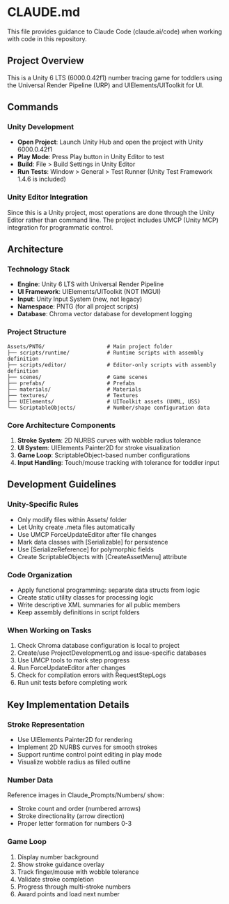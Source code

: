 # CLAUDE.md

This file provides guidance to Claude Code (claude.ai/code) when working with code in this repository.

## Project Overview

This is a Unity 6 LTS (6000.0.42f1) number tracing game for toddlers using the Universal Render Pipeline (URP) and UIElements/UIToolkit for UI.

## Commands

### Unity Development
- **Open Project**: Launch Unity Hub and open the project with Unity 6000.0.42f1
- **Play Mode**: Press Play button in Unity Editor to test
- **Build**: File > Build Settings in Unity Editor
- **Run Tests**: Window > General > Test Runner (Unity Test Framework 1.4.6 is included)

### Unity Editor Integration
Since this is a Unity project, most operations are done through the Unity Editor rather than command line. The project includes UMCP (Unity MCP) integration for programmatic control.

## Architecture

### Technology Stack
- **Engine**: Unity 6 LTS with Universal Render Pipeline
- **UI Framework**: UIElements/UIToolkit (NOT IMGUI)
- **Input**: Unity Input System (new, not legacy)
- **Namespace**: PNTG (for all project scripts)
- **Database**: Chroma vector database for development logging

### Project Structure
```
Assets/PNTG/                    # Main project folder
├── scripts/runtime/            # Runtime scripts with assembly definition
├── scripts/editor/             # Editor-only scripts with assembly definition  
├── scenes/                     # Game scenes
├── prefabs/                    # Prefabs
├── materials/                  # Materials
├── textures/                   # Textures
├── UIElements/                 # UIToolkit assets (UXML, USS)
└── ScriptableObjects/          # Number/shape configuration data
```

### Core Architecture Components
1. **Stroke System**: 2D NURBS curves with wobble radius tolerance
2. **UI System**: UIElements Painter2D for stroke visualization
3. **Game Loop**: ScriptableObject-based number configurations
4. **Input Handling**: Touch/mouse tracking with tolerance for toddler input

## Development Guidelines

### Unity-Specific Rules
- Only modify files within Assets/ folder
- Let Unity create .meta files automatically
- Use UMCP ForceUpdateEditor after file changes
- Mark data classes with [Serializable] for persistence
- Use [SerializeReference] for polymorphic fields
- Create ScriptableObjects with [CreateAssetMenu] attribute

### Code Organization
- Apply functional programming: separate data structs from logic
- Create static utility classes for processing logic
- Write descriptive XML summaries for all public members
- Keep assembly definitions in script folders

### When Working on Tasks
1. Check Chroma database configuration is local to project
2. Create/use ProjectDevelopmentLog and issue-specific databases
3. Use UMCP tools to mark step progress
4. Run ForceUpdateEditor after changes
5. Check for compilation errors with RequestStepLogs
6. Run unit tests before completing work

## Key Implementation Details

### Stroke Representation
- Use UIElements Painter2D for rendering
- Implement 2D NURBS curves for smooth strokes
- Support runtime control point editing in play mode
- Visualize wobble radius as filled outline

### Number Data
Reference images in Claude_Prompts/Numbers/ show:
- Stroke count and order (numbered arrows)
- Stroke directionality (arrow direction)  
- Proper letter formation for numbers 0-3

### Game Loop
1. Display number background
2. Show stroke guidance overlay
3. Track finger/mouse with wobble tolerance
4. Validate stroke completion
5. Progress through multi-stroke numbers
6. Award points and load next number
